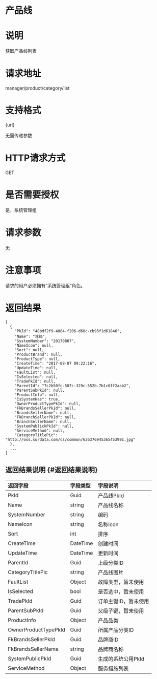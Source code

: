 # 产品线

# 说明

获取产品线列表

# 请求地址

manager/product/category/list

# 支持格式

{url}

无需传递参数

# HTTP请求方式

GET

# 是否需要授权

是，系统管理组

# 请求参数

无

# 注意事项

请求的用户必须拥有“系统管理组”角色。

# 返回结果

```
[
  {
    "PkId": "48bdf2f9-4084-f206-d68c-cb93f1d61846",
    "Name": "冰箱",
    "SystemNumber": "20170807",
    "NameIcon": null,
    "Sort": null,
    "ProductBrand": null,
    "ProductType": null,
    "CreateTime": "2017-08-07 09:22:16",
    "UpdateTime": null,
    "FaultList": null,
    "IsSelected": null,
    "TradePkId": null,
    "ParentId": "7c2b50fc-507c-329c-552b-7b1c0ff2aab2",
    "ParentSubPkId": null,
    "ProductInfo": null,
    "IsSystemHas": true,
    "OwnerProductTypePkId": null,
    "FkBrandsSellerPkId": null,
    "BrandsSellerName": null,
    "FkBranchSellerPkId": null,
    "BranchSellerName": null,
    "SystemPublickPkId": null,
    "ServiceMethod": null,
    "CategoryTitlePic": "http://oss.surdata.com/cs/common/636376945365453991.jpg"
  },
  ...
]
```

## 返回结果说明 {#返回结果说明}

| 返回字段 | 字段类型 | 字段说明 |
| :--- | :--- | :--- |
| PkId | Guid | 产品线PkId |
| Name | string | 产品线名称 |
| SystemNumber | string | 编码 |
| NameIcon | string | 名称Icon |
| Sort | int | 排序 |
| CreateTime | DateTime | 创建时间 |
| UpdateTime | DateTime | 更新时间 |
| ParentId | Guid | 上级分类ID |
| CategoryTitlePic | string | 产品线图片 |
| FaultList | Object | 故障类型，暂未使用 |
| IsSelected | bool | 是否选中，暂未使用 |
| TradePkId | Guid | 订单主键ID，暂未使用 |
| ParentSubPkId | Guid | 父级子键，暂未使用 |
| ProductInfo | Object | 产品品类 |
| OwnerProductTypePkId | Guid | 所属产品分类ID |
| FkBrandsSellerPkId | Guid | 品牌商ID |
| FkBrandsSellerName | string | 品牌商名称 |
| SystemPublicPkId | Guid | 生成的系统公用PkId |
| ServiceMethod | Object | 服务措施列表 |



